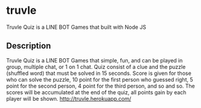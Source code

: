 # truvle
Truvle Quiz is a LINE BOT Games that built with Node JS

## Description
Truvle Quiz is a LINE BOT Games that simple, fun, and can be played in group, multiple chat, or 1 on 1 chat. Quiz consist of a clue and the puzzle (shuffled word) that must be solved in 15 seconds. Score is given for those who can solve the puzzle, 10 point for the first person who guessed right, 5 point for the second person, 4 point for the third person, and so and so. The scores will be accumulated at the end of the quiz, all points gain by each player will be shown. http://truvle.herokuapp.com/
